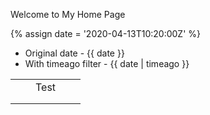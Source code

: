 ---
---

Welcome to My Home Page

{% assign date = '2020-04-13T10:20:00Z' %}

- Original date - {{ date }}
- With timeago filter - {{ date | timeago }}

|   |   |   |   |   |
|---|---|---|---|---|
|   |   | Test  |   |   |
|   |   |   |   |   |
|   |   |   |   |   |
